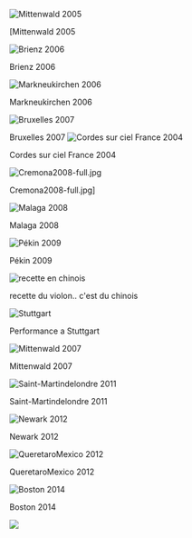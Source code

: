 ![Mittenwald 2005](https://lutherie.github.io/dossier-photos-Github/stages-et-performances/Mittenwald2005-full.jpg#left)

[Mittenwald 2005

![Brienz 2006](https://lutherie.github.io/dossier-photos-Github/stages-et-performances/Brienz2006-full.jpg#left)

Brienz 2006

![Markneukirchen 2006](https://lutherie.github.io/dossier-photos-Github/stages-et-performances/Markneukirchen2006-full.jpg#left)

Markneukirchen 2006


![Bruxelles 2007](https://lutherie.github.io/dossier-photos-Github/stages-et-performances/Bruxelles2007-full.jpg#left)


Bruxelles 2007
![Cordes sur ciel France 2004](https://lutherie.github.io/dossier-photos-Github/stages-et-performances/Cordes-sur-ciel-France-2004full.jpg#left)

Cordes sur ciel France 2004


![Cremona2008-full.jpg](https://lutherie.github.io/dossier-photos-Github/stages-et-performances/Cremona2008-full.jpg#left)

Cremona2008-full.jpg]

![Malaga 2008](https://lutherie.github.io/dossier-photos-Github/stages-et-performances/Malaga2008-full.jpg#left)


Malaga 2008


![Pékin 2009](https://lutherie.github.io/dossier-photos-Github/stages-et-performances/Pékin2009-full.jpg#left)


Pékin 2009


![recette en chinois](https://lutherie.github.io/dossier-photos-Github/stages-et-performances/recetteenchinois-full.jpg#left)


recette du violon.. c'est du chinois


![Stuttgart](https://lutherie.github.io/dossier-photos-Github/stages-et-performances/Stuttgart-full.jpg#left)


Performance a Stuttgart


![Mittenwald 2007](https://lutherie.github.io/dossier-photos-Github/stages-et-performances/Mittenwald2007-full.jpg#left)

Mittenwald 2007

![Saint-Martindelondre 2011](https://lutherie.github.io/dossier-photos-Github/stages-et-performances/Saint-Martindelondre2011-full.jpg#left)

Saint-Martindelondre 2011

![Newark 2012](https://lutherie.github.io/dossier-photos-Github/stages-et-performances/Newark2012--full.jpg#left)

Newark 2012

![QueretaroMexico 2012](https://lutherie.github.io/dossier-photos-Github/stages-et-performances/QueretaroMexico2012-full.jpg#left)

QueretaroMexico 2012

![Boston 2014](https://lutherie.github.io/dossier-photos-Github/stages-et-performances/Boston2014-full.jpg#left)

Boston 2014


![](https://lutherie.github.io/dossier-photos-Github/stages-et-performances/#left)

